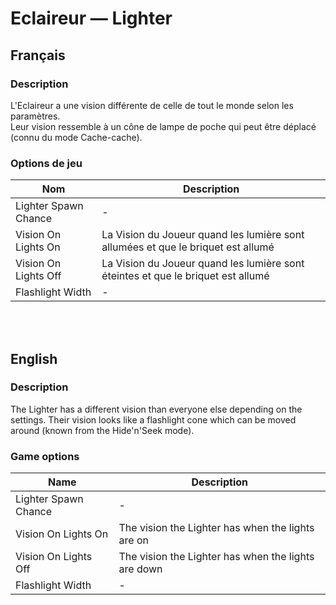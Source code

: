 # Eclaireur — Lighter

## Français

### Description

L'Eclaireur a une vision différente de celle de tout le monde selon les paramètres.<br>
Leur vision ressemble à un cône de lampe de poche qui peut être déplacé (connu du mode Cache-cache).

### Options de jeu

| Nom | Description |
| -------------- | --------------------- |
| Lighter Spawn Chance | - |
| Vision On Lights On | La Vision du Joueur quand les lumière sont allumées et que le briquet est allumé |
| Vision On Lights Off | La Vision du Joueur quand les lumière sont éteintes et que le briquet est allumé |
| Flashlight Width | - |

<br><br>

## English

### Description

The Lighter has a different vision than everyone else depending on the settings.
Their vision looks like a flashlight cone which can be moved around (known from the Hide'n'Seek mode).

### Game options

| Name | Description |
| -------------- | --------------------- |
| Lighter Spawn Chance | - |
| Vision On Lights On | The vision the Lighter has when the lights are on |
| Vision On Lights Off | The vision the Lighter has when the lights are down |
| Flashlight Width | - |